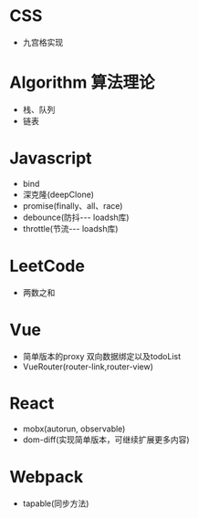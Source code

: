 # CSS
- 九宫格实现
# Algorithm 算法理论
- 栈、队列
- 链表
# Javascript    
- bind
- 深克隆(deepClone)
- promise(finally、all、race)
- debounce(防抖--- loadsh库)
- throttle(节流--- loadsh库)
# LeetCode
- 两数之和
# Vue    
- 简单版本的proxy 双向数据绑定以及todoList
- VueRouter(router-link,router-view)
# React    
- mobx(autorun, observable)
- dom-diff(实现简单版本，可继续扩展更多内容)
# Webpack
- tapable(同步方法)